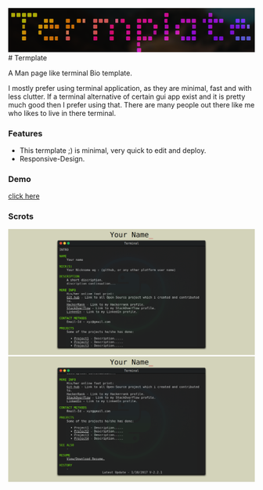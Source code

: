  <center><img src="/scrots/c.png"></center> 
# Termplate

  A Man page like terminal Bio template.


  I mostly prefer using terminal application, as they are minimal, fast and with less clutter.
  If a terminal alternative of certain gui app exist and it is pretty much good then I prefer using that.
  There are many people out there like me who likes to live in there terminal.

  ### Features
  - This termplate ;) is minimal, very quick to edit and deploy.
  - Responsive-Design.
  
  ### Demo 
  <a target="_blank" href="https://blesson.herokuapp.com">click here</a>
    
  ### Scrots

  <img src="/scrots/a.png" width="840">

  <img src="/scrots/b.png" width="840">
